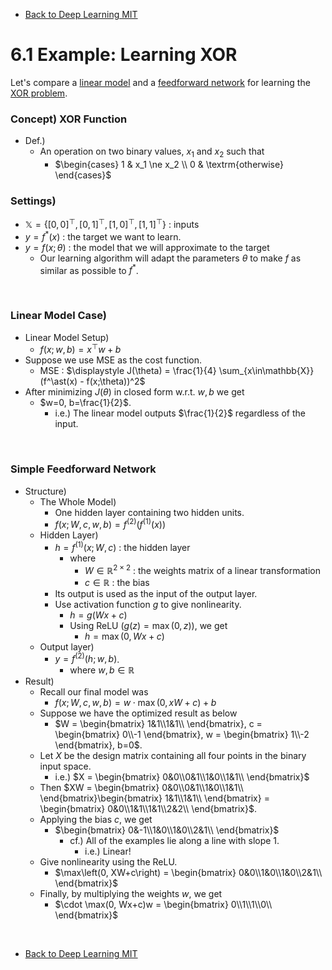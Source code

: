 * [Back to Deep Learning MIT](../../main.md)

# 6.1 Example: Learning XOR
Let's compare a [linear model](#linear-model-case) and a [feedforward network](#simple-feedforward-network) for learning the [XOR problem](#concept-xor-function).

### Concept) XOR Function
- Def.)
  - An operation on two binary values, $`x_1`$ and $`x_2`$ such that
    - $`\begin{cases}
        1 & x_1 \ne x_2 \\
        0 & \textrm{otherwise}
      \end{cases}`$

### Settings)
- $`\mathbb{X} = \{[0,0]^\top, [0,1]^\top, [1,0]^\top, [1,1]^\top\}`$ : inputs
- $`y = f^\ast(x)`$ : the target we want to learn.
- $`y = f(x;\theta)`$ : the model that we will approximate to the target
  - Our learning algorithm will adapt the parameters $`\theta`$ to make $`f`$ as similar as possible to $`f^\ast`$.

<br>

### Linear Model Case)
- Linear Model Setup)
  - $`f(x;w,b) = x^\top w + b`$
- Suppose  we use MSE as the cost function.
    - MSE : $`\displaystyle J(\theta) = \frac{1}{4} \sum_{x\in\mathbb{X}}(f^\ast(x) - f(x;\theta))^2`$
- After minimizing $`J(\theta)`$ in closed form w.r.t. $`w,b`$ we get
  - $`w=0, b=\frac{1}{2}`$.
    - i.e.) The linear model outputs $`\frac{1}{2}`$ regardless of the input.

<br>

### Simple Feedforward Network
- Structure)
  - The Whole Model)
    - One hidden layer containing two hidden units.
    - $`f(x;W,c,w,b) = f^{(2)}(f^{(1)}(x))`$
  - Hidden Layer)
    - $`h = f^{(1)}(x;W,c)`$ : the hidden layer
      - where
        - $`W \in\mathbb{R}^{2\times 2}`$ : the weights matrix of a linear transformation
        - $`c \in\mathbb{R}`$ : the bias
    - Its output is used as the input of the output layer.
    - Use activation function $`g`$ to give nonlinearity.
      - $`h = g(Wx+c)`$
      - Using ReLU $`(g(z) = \max(0,z))`$, we get
        - $`h = \max(0, Wx+c)`$
  - Output layer)
    - $`y = f^{(2)}(h;w,b)`$.
      - where $`w,b \in \mathbb{R}`$
- Result)
  - Recall our final model was 
    - $`f(x;W,c,w,b) = w \cdot \max(0, xW+c) + b`$
  - Suppose we have the optimized result as below
    - $`W = \begin{bmatrix} 1&1\\1&1\\ \end{bmatrix}, c = \begin{bmatrix} 0\\-1 \end{bmatrix}, w = \begin{bmatrix} 1\\-2 \end{bmatrix}, b=0`$.
  - Let $`X`$ be the design matrix containing all four points in the binary input space.
    - i.e.) $`X = \begin{bmatrix} 0&0\\0&1\\1&0\\1&1\\ \end{bmatrix}`$
  - Then $`XW = \begin{bmatrix} 0&0\\0&1\\1&0\\1&1\\ \end{bmatrix}\begin{bmatrix} 1&1\\1&1\\ \end{bmatrix} = \begin{bmatrix} 0&0\\1&1\\1&1\\2&2\\ \end{bmatrix}`$.
  - Applying the bias $`c`$, we get
    - $`\begin{bmatrix} 0&-1\\1&0\\1&0\\2&1\\ \end{bmatrix}`$
      - cf.) All of the examples lie along a line with slope $`1`$.
        - i.e.) Linear!
  - Give nonlinearity using the ReLU.
    - $`\max\left(0, XW+c\right) = \begin{bmatrix} 0&0\\1&0\\1&0\\2&1\\ \end{bmatrix}`$
  - Finally, by multiplying the weights $`w`$, we get
    - $`\cdot \max(0, Wx+c)w = \begin{bmatrix} 0\\1\\1\\0\\ \end{bmatrix}`$








<br>

* [Back to Deep Learning MIT](../../main.md)